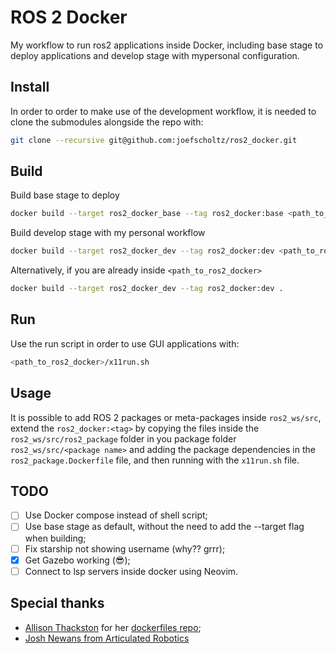# ROS 2 Docker

My workflow to run ros2 applications inside Docker, including base stage to deploy applications and develop stage with mypersonal configuration.

## Install

In order to order to make use of the development workflow, it is needed to clone the submodules alongside the repo with:

```bash
git clone --recursive git@github.com:joefscholtz/ros2_docker.git
```

## Build

Build base stage to deploy

```bash
docker build --target ros2_docker_base --tag ros2_docker:base <path_to_ros2_docker>
```

Build develop stage with my personal workflow

```bash
docker build --target ros2_docker_dev --tag ros2_docker:dev <path_to_ros2_docker>
```

Alternatively, if you are already inside `<path_to_ros2_docker>`

```bash
docker build --target ros2_docker_dev --tag ros2_docker:dev .
```

## Run

Use the run script in order to use GUI applications with:

```bash
<path_to_ros2_docker>/x11run.sh
```

## Usage

It is possible to add ROS 2 packages or meta-packages inside `ros2_ws/src`, extend the `ros2_docker:<tag>` by copying the files inside the `ros2_ws/src/ros2_package` folder in you package folder `ros2_ws/src/<package name>` and adding the package dependencies in the `ros2_package.Dockerfile` file, and then running with the `x11run.sh` file.

## TODO

- [ ] Use Docker compose instead of shell script;
- [ ] Use base stage as default, without the need to add the --target flag when building;
- [ ] Fix starship not showing username (why?? grrr);
- [x] Get Gazebo working (😎);
- [ ] Connect to lsp servers inside docker using Neovim.

## Special thanks

- [Allison Thackston](https://github.com/athackst) for her [dockerfiles repo](https://github.com/athackst);
- [Josh Newans from Articulated Robotics](https://www.youtube.com/@ArticulatedRobotics)
